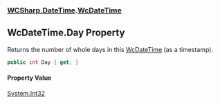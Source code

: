 ### [WCSharp.DateTime](WCSharp.DateTime.md 'WCSharp.DateTime').[WcDateTime](WCSharp.DateTime.WcDateTime.md 'WCSharp.DateTime.WcDateTime')

## WcDateTime.Day Property

Returns the number of whole days in this [WcDateTime](WCSharp.DateTime.WcDateTime.md 'WCSharp.DateTime.WcDateTime') (as a timestamp).

```csharp
public int Day { get; }
```

#### Property Value
[System.Int32](https://docs.microsoft.com/en-us/dotnet/api/System.Int32 'System.Int32')